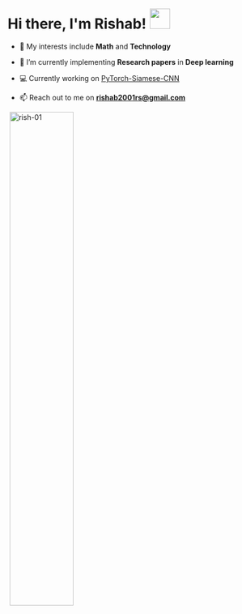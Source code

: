 # Hi there, I'm Rishab! <img src="https://raw.githubusercontent.com/MartinHeinz/MartinHeinz/master/wave.gif" height="40px">

- 🚀 My interests include **Math** and **Technology**

- 🌱 I’m currently implementing **Research papers** in **Deep learning**

- 💻 Currently working on [PyTorch-Siamese-CNN](https://github.com/Rish-01/PyTorch-Siamese-CNN)

- 📫 Reach out to me on **rishab2001rs@gmail.com**

<p>&nbsp;<img align="center" src="https://github-readme-stats-beige-beta.vercel.app/api?username=rish-01&show_icons=true&locale=en" width=50% alt="rish-01" />

